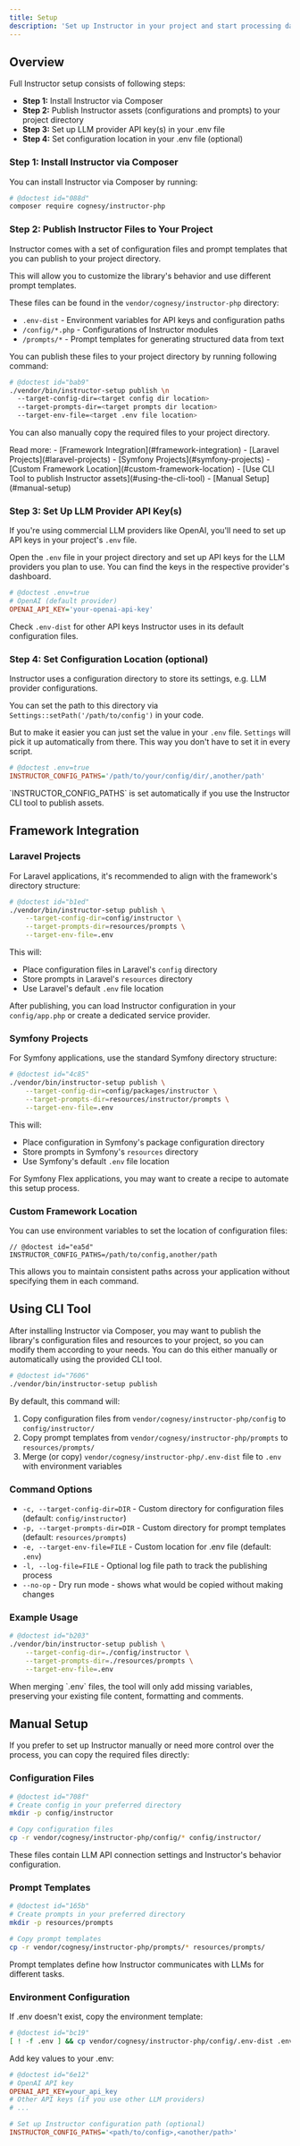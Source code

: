 ```yaml
---
title: Setup
description: 'Set up Instructor in your project and start processing data with LLMs'
---
```


## Overview

Full Instructor setup consists of following steps:
 - **Step 1:** Install Instructor via Composer
 - **Step 2:** Publish Instructor assets (configurations and prompts) to your project directory
 - **Step 3:** Set up LLM provider API key(s) in your .env file
 - **Step 4:** Set configuration location in your .env file (optional)

### Step 1: Install Instructor via Composer

You can install Instructor via Composer by running:

```bash
# @doctest id="088d"
composer require cognesy/instructor-php
```

### Step 2: Publish Instructor Files to Your Project

Instructor comes with a set of configuration files and prompt templates that you can publish to your project directory.

This will allow you to customize the library's behavior and use different prompt templates.

These files can be found in the `vendor/cognesy/instructor-php` directory:
- `.env-dist` - Environment variables for API keys and configuration paths
- `/config/*.php` - Configurations of Instructor modules
- `/prompts/*` - Prompt templates for generating structured data from text

You can publish these files to your project directory by running following command:

```bash
# @doctest id="bab9"
./vendor/bin/instructor-setup publish \n
  --target-config-dir=<target config dir location>
  --target-prompts-dir=<target prompts dir location>
  --target-env-file=<target .env file location>
```

You can also manually copy the required files to your project directory.

<Info>
Read more:
- [Framework Integration](#framework-integration)
    - [Laravel Projects](#laravel-projects)
    - [Symfony Projects](#symfony-projects)
    - [Custom Framework Location](#custom-framework-location)
- [Use CLI Tool to publish Instructor assets](#using-the-cli-tool)
- [Manual Setup](#manual-setup)
</Info>

### Step 3: Set Up LLM Provider API Key(s)

If you're using commercial LLM providers like OpenAI, you'll need to set up API keys in your project's `.env` file.

Open the `.env` file in your project directory and set up API keys for the LLM providers you plan to use. You can find
the keys in the respective provider's dashboard.

```ini
# @doctest .env=true
# OpenAI (default provider)
OPENAI_API_KEY='your-openai-api-key'
```

Check `.env-dist` for other API keys Instructor uses in its default configuration files.


### Step 4: Set Configuration Location (optional)

Instructor uses a configuration directory to store its settings, e.g. LLM provider configurations.

You can set the path to this directory via `Settings::setPath('/path/to/config')` in your code.

But to make it easier you can just set the value in your `.env` file. `Settings` will pick it up automatically
from there. This way you don't have to set it in every script.

```ini
# @doctest .env=true
INSTRUCTOR_CONFIG_PATHS='/path/to/your/config/dir/,another/path'
```

<Note>
`INSTRUCTOR_CONFIG_PATHS` is set automatically if you use the Instructor CLI tool to publish assets.
</Note>



## Framework Integration

### Laravel Projects

For Laravel applications, it's recommended to align with the framework's directory structure:

```bash
# @doctest id="b1ed"
./vendor/bin/instructor-setup publish \
    --target-config-dir=config/instructor \
    --target-prompts-dir=resources/prompts \
    --target-env-file=.env
```

This will:
- Place configuration files in Laravel's `config` directory
- Store prompts in Laravel's `resources` directory
- Use Laravel's default `.env` file location

After publishing, you can load Instructor configuration in your `config/app.php` or create a dedicated service provider.


### Symfony Projects

For Symfony applications, use the standard Symfony directory structure:

```bash
# @doctest id="4c85"
./vendor/bin/instructor-setup publish \
    --target-config-dir=config/packages/instructor \
    --target-prompts-dir=resources/instructor/prompts \
    --target-env-file=.env
```

This will:
- Place configuration in Symfony's package configuration directory
- Store prompts in Symfony's `resources` directory
- Use Symfony's default `.env` file location

For Symfony Flex applications, you may want to create a recipe to automate this setup process.


### Custom Framework Location

You can use environment variables to set the location of configuration files:
```
// @doctest id="ea5d"
INSTRUCTOR_CONFIG_PATHS=/path/to/config,another/path
```

This allows you to maintain consistent paths across your application without specifying them in each command.




## Using CLI Tool

After installing Instructor via Composer, you may want to publish the library's configuration files
and resources to your project, so you can modify them according to your needs. You can do this either
manually or automatically using the provided CLI tool.

```bash
# @doctest id="7606"
./vendor/bin/instructor-setup publish
```

By default, this command will:
1. Copy configuration files from `vendor/cognesy/instructor-php/config` to `config/instructor/`
2. Copy prompt templates from `vendor/cognesy/instructor-php/prompts` to `resources/prompts/`
3. Merge (or copy) `vendor/cognesy/instructor-php/.env-dist` file to `.env` with environment variables

### Command Options

- `-c, --target-config-dir=DIR` - Custom directory for configuration files (default: `config/instructor`)
- `-p, --target-prompts-dir=DIR` - Custom directory for prompt templates (default: `resources/prompts`)
- `-e, --target-env-file=FILE` - Custom location for .env file (default: `.env`)
- `-l, --log-file=FILE` - Optional log file path to track the publishing process
- `--no-op` - Dry run mode - shows what would be copied without making changes

### Example Usage

```bash
# @doctest id="b203"
./vendor/bin/instructor-setup publish \
    --target-config-dir=./config/instructor \
    --target-prompts-dir=./resources/prompts \
    --target-env-file=.env
```

<Note>
When merging `.env` files, the tool will only add missing variables, preserving your existing file content, formatting and comments.
</Note>


## Manual Setup

If you prefer to set up Instructor manually or need more control over the process, you can copy the required files directly:

### Configuration Files

```bash
# @doctest id="708f"
# Create config in your preferred directory
mkdir -p config/instructor

# Copy configuration files
cp -r vendor/cognesy/instructor-php/config/* config/instructor/
```
These files contain LLM API connection settings and Instructor's behavior configuration.

### Prompt Templates

```bash
# @doctest id="165b"
# Create prompts in your preferred directory
mkdir -p resources/prompts

# Copy prompt templates
cp -r vendor/cognesy/instructor-php/prompts/* resources/prompts/
```
Prompt templates define how Instructor communicates with LLMs for different tasks.

### Environment Configuration

If .env doesn't exist, copy the environment template:

```bash
# @doctest id="bc19"
[ ! -f .env ] && cp vendor/cognesy/instructor-php/config/.env-dist .env
```

Add key values to your .env:
```ini
# @doctest id="6e12"
# OpenAI API key
OPENAI_API_KEY=your_api_key
# Other API keys (if you use other LLM providers)
# ...

# Set up Instructor configuration path (optional)
INSTRUCTOR_CONFIG_PATHS='<path/to/config>,<another/path>'
```
